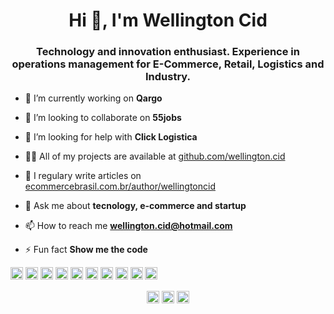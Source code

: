 <!--
### Hi there 👋
**wellingtoncid/wellingtoncid** is a ✨ _special_ ✨ repository because its `README.md` (this file) appears on your GitHub profile.

Here are some ideas to get you started:

- 🔭 I’m currently working on ...
- 🌱 I’m currently learning ...
- 👯 I’m looking to collaborate on ...
- 🤔 I’m looking for help with ...
- 💬 Ask me about ...
- 📫 How to reach me: ...
- 😄 Pronouns: ...
- ⚡ Fun fact: ...
-->

<h1 align="center">Hi 👋, I'm Wellington Cid</h1>
<h3 align="center">Technology and innovation enthusiast. Experience in operations management for E-Commerce, Retail, Logistics and Industry.</h3>

- 🔭 I’m currently working on **Qargo**

- 👯 I’m looking to collaborate on **55jobs**

- 🤔 I’m looking for help with **Click Logistica**

- 👨‍💻 All of my projects are available at [github.com/wellington.cid](github.com/wellington.cid)

- 📝 I regulary write articles on [ecommercebrasil.com.br/author/wellingtoncid](ecommercebrasil.com.br/author/wellingtoncid)

- 💬 Ask me about **tecnology, e-commerce and startup**

- 📫 How to reach me **wellington.cid@hotmail.com**

- ⚡ Fun fact **Show me the code**

<p align="left"><img src="https://konpa.github.io/devicon/devicon.git/icons/vuejs/vuejs-original-wordmark.svg" alt="vuejs" width="20" height="20"/> <img src="https://konpa.github.io/devicon/devicon.git/icons/react/react-original-wordmark.svg" alt="react" width="20" height="20"/> <img src="https://konpa.github.io/devicon/devicon.git/icons/css3/css3-original-wordmark.svg" alt="css3" width="20" height="20"/> <img src="https://konpa.github.io/devicon/devicon.git/icons/javascript/javascript-original.svg" alt="javascript" width="20" height="20"/> <img src="https://konpa.github.io/devicon/devicon.git/icons/typescript/typescript-original.svg" alt="typescript" width="20" height="20"/> <img src="https://konpa.github.io/devicon/devicon.git/icons/laravel/laravel-plain-wordmark.svg" alt="laravel" width="20" height="20"/> <img src="https://konpa.github.io/devicon/devicon.git/icons/mysql/mysql-original-wordmark.svg" alt="mysql" width="20" height="20"/> <img src="https://konpa.github.io/devicon/devicon.git/icons/php/php-original.svg" alt="php" width="20" height="20"/> <img src="https://konpa.github.io/devicon/devicon.git/icons/postgresql/postgresql-original-wordmark.svg" alt="postgresql" width="20" height="20"/> <img src="https://konpa.github.io/devicon/devicon.git/icons/nodejs/nodejs-original-wordmark.svg" alt="nodejs" width="20" height="20"/></p>

<!--
<p align="center"> <img src="https://github-readme-stats.vercel.app/api?username=wellingtoncid&show_icons=true" alt="wellingtoncid" /> </p>
-->

<p align="center">
<a href="https://twitter.com/wellingtoncid" target="blank"><img align="center" src="https://cdn.jsdelivr.net/npm/simple-icons@3.0.1/icons/twitter.svg" alt="wellingtoncid" height="20" width="20" /></a>
<a href="https://linkedin.com/in/wellingtoncid" target="blank"><img align="center" src="https://cdn.jsdelivr.net/npm/simple-icons@3.0.1/icons/linkedin.svg" alt="wellingtoncid" height="20" width="20" /></a>
<a href="https://instagram.com/wellingtoncid" target="blank"><img align="center" src="https://cdn.jsdelivr.net/npm/simple-icons@3.0.1/icons/instagram.svg" alt="wellingtoncid" height="20" width="20" /></a>
</p>
